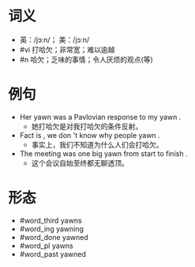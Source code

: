 # 词义
- 英：/jɔːn/； 美：/jɔːn/
- #vi 打哈欠；非常宽；难以逾越
- #n 哈欠；乏味的事情；令人厌烦的观点(等)
# 例句
- Her yawn was a Pavlovian response to my yawn .
	- 她打哈欠是对我打哈欠的条件反射。
- Fact is , we don 't know why people yawn .
	- 事实上，我们不知道为什么人们会打哈欠。
- The meeting was one big yawn from start to finish .
	- 这个会议自始至终都无聊透顶。
# 形态
- #word_third yawns
- #word_ing yawning
- #word_done yawned
- #word_pl yawns
- #word_past yawned

